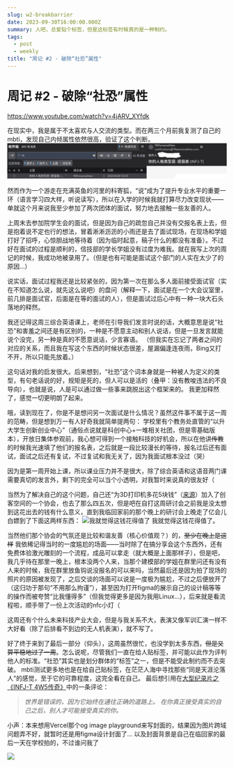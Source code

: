 ```yaml
---
slug: w2-breakbarrier
date: 2023-09-30T16:00:00.000Z
summary: 人吧，总爱贴个标签，但是这标签有时候真的是一种制约。
tags:
  - post
  - weekly
title: "周记 #2 - 破除“社恐”属性"
---
```


# 周记 #2 - 破除“社恐”属性

https://www.youtube.com/watch?v=4jARV_XYfdk

在现实中，我是属于不太喜欢与人交流的类型。而在两三个月前我复测了自己的mbti，发现自己内倾属性依然很高，验证了这个判断。
![图片](../../../assets/img/xlog-attachments/bafkreifptycoedttz5mdbna6z2mx5esy3a5siz5s7idq4ea6mfngse7u4e.png)

然而作为一个游走在充满英鱼的河里的科寄狐，“说”成为了提升专业水平的重要一环（语言学习四大样，听说读写），所以在入学的时候我就打算尽力改变现状——单就这个月来说我至少参加了两次团体的面试，努力地去接触一些友善的人。

上周末去参加院学生会的面试，但是因为自己的疏忽自己并没有交报名表上去，但是抱着说不定也行的想法，冒着淅淅沥沥的小雨还是去了面试现场，在现场和学姐打好了招呼，心惊胆战地等待着（因为临时起意，稿子什么的都没有准备）。不过好在面试的过程是顺利的，信技部的学长学姐没有过度为难我。就在我写上次的周记的时候，我成功地被录用了。（但是也有可能是面试这个部门的人实在太少了的原因...）

说实话，面试过程我还是比较紧张的，因为第一次在那么多人面前接受面试官（实在不知道怎么说，就先这么说吧）的盘问（解释一下，面试是在一个大会议室里，前几排是面试官，后面是在等的面试的人），但是面试过后心中有一种一块大石头落地的释然。

我还记得这周三综合英语课上，老师在引导我们发言时说的话，大概意思是说“社恐”和害羞之间还是有区别的，一种是不愿意主动和别人说话，但是一旦发言就能说个没完，另一种是真的不愿意说话，少言寡语。
（但我实在忘记了两者之间的对应的关系，而且我在写这个东西的时候状态很差，屋漏偏逢连夜雨，Bing又打不开，所以只能先放着。）

这句话对我的启发很大。后来想到，“社恐”这个词本身就是一种被人为定义的类型，有句老话说的好，规矩是死的，但人可以是活的（叠甲：没有教唆违法的不良导向），也就是说，人是可以通过做一些事来跳脱出这个框架来的。
我更加释然了，感觉一切更明朗了起来。

哦，读到现在了，你是不是想问另一次面试是什么情况？虽然这件事不属于这一周的范畴，但是想到万一有人好奇我就简单提两句：
学校里有个教务处直管的“以升大学生创新创业中心”（通俗点说就是科创中心+一堆相关社团，但是零基础版本），开放日集体参观前，我心想可得到一个接触科技的好机会，所以在他讲~~传教~~的时候我光速填了他们的报名表，之后就是一段比较漫长的等待，报名过后还有面试，面试之后还有复试，不过复试和我无关了，因为我面试根本没过（哭）

因为是第一周开始上课，所以课业压力并不是很大，除了综合英语和这语音两门课需要真切的发言外，剩下的完全可以当个小透明，对我暂时来说真的很友好（

当然为了解决自己的这个问题，自己还“为3D打印机多花5块钱”（[来源](https://o3o.ca/@grassblock/111061509864724847)）加入了创客空间的一个协会，也去了那么四五次，但是吧在自打这周研讨会之前我是没太想到这花出去的钱有什么意义，直到我临回家前的那个晚上的研讨会上晚走了亿会儿白嫖到了下面这两样东西：
![我就觉得这钱花得值了](/img/xlog-attactchments/bafybeiaql6ios552kvnyenntvemzz7f7wjmugwuomccccfmkcdpt4ulzq4.png)
我就觉得这钱花得值了。

当然他们那个协会的气氛还是比较和谐友善（核心价值观？）的，~~至少在晚上是这样~~
我依稀记得当时的一度尴尬的场面——当时除了在搞分享会这个东西外，还有免费体验激光雕刻的一个流程，成品可以拿走（就大概是上面那样子），但是吧，我几乎待在那里一晚上，根本没两个人来，当那个建模部的学姐在群里问还有没有人来的时候，我在群里放鱼钩说没报名的可以来吗，当然最后还是因为拍了现场的照片的原因被发现了，之后交谈的场面可以说是一度极为尴尬，不过之后便放开了（这归功于那句“不用那么拘谨”），甚至因为打开figma的展示自己的设计稿等等的操作而被夸赞“比我懂得多”（但我觉得更多是因为我用Linux...），后来就是看流程啦，顺手带了一份上次活动的nfc小灯（

这周还有个什么未来科技产业大会，但是与我关系不大，表演又像军训汇演一样不大好看（除了后排看不到边的无人机表演），就不写了。

好了终于来到了最后一部分（仰头），这周虽然很忙，也没学到太多东西，~~但是又算平稳地过了一周~~。怎么说呢，尽管我们一直在给人贴标签，并可能以此作为评判他人的标准。“社恐”其实也是划分群体的“标签”之一，但是不能受此制约而不去突破。
mbti测试更多地也是在给自己贴标签，在茫茫人海中寻找那些“同是天涯沦落人”的感觉，至于它的可靠程度，这完全看在自己。
最后想引用在[大型纪录片之《INFJ-T 4W5传奇》](https://www.bilibili.com/video/BV1TV4y1a7XE/)中的一条评论：
> _世界是错误的，因为它始终在通往正确的道路上。
在你真正接受真实的自己之后，别人才可能接受真实的你。_

小声：本来想用Vercel那个og image playground来写封面的，结果因为图片跨域问题弄不好，就暂时还是用figma设计封面了...
以及封面背景是自己在临回家的最后一天在学校拍的，不过谁问我了

![](/img/xlog-attactchments/bafybeihz72w2rug7elfj7lab7bu2q5juetsdx5ris4r3b3atst5z5pxguu.png)